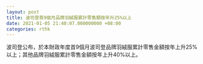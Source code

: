 ```yaml
---
layout: post
title: 波司登首9個月品牌羽絨服累計零售額按年升25%以上
date: 2021-01-05 21:40:07.000000000 +08:00
categories: rthk
---
```


波司登公布，於本財政年度首9個月波司登品牌羽絨服累計零售金額按年上升25%以上；其他品牌羽絨服累計零售金額按年上升40%以上。
